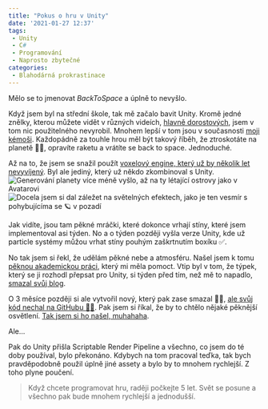 ```yaml
---
title: "Pokus o hru v Unity"
date: '2021-01-27 12:37'
tags:
 - Unity
 - C#
 - Programování
 - Naprosto zbytečné
categories:
 - Blahodárná prokrastinace
---
```


Mělo se to jmenovat _BackToSpace_ a úplně to nevyšlo.
<!-- more -->

Když jsem byl na střední škole, tak mě začalo bavit Unity. Kromě jedné znělky, kterou můžete vidět v různých videích, [hlavně dorostových](https://archiv.dorostmladez.cz/trio-de-blb/videa/), jsem v tom nic použitelného nevyrobil. Mnohem lepší v tom jsou v současnosti [moji kémoši](/docs/mlatice-do-klavesnice/Sdílené.html). Každopádně za touhle hrou měl být takový říběh, že ztroskotáte na planetě 🚀🔥, opravíte raketu a vrátíte se back to space. Jednoduché.

Až na to, že jsem se snažil použít [voxelový engine, který už by několik let nevyvíjený](https://forum.unity.com/threads/cubiquity-a-fast-and-powerful-voxel-plugin-for-unity3d.184599/). Byl ale jediný, který už někdo zkombinoval s Unity.
![Generování planety více méně vyšlo, až na ty létající ostrovy jako v Avatarovi](/images/BackToSpace.jpg)
![Docela jsem si dal záležet na světelných efektech, jako je ten vesmír s pohybujícíma se 🪐 v pozadí](/images/BackToSpace2.jpg)

Jak vidíte, jsou tam pěkné mráčki, které dokonce vrhají stíny, které jsem implementoval asi týden. No a o týden později vyšla verze Unity, kde už particle systémy můžou vrhat stíny pouhým zaškrtnutím boxíku ✅.

No tak jsem si řekl, že udělám pěkné nebe a atmosféru. Našel jsem k tomu [pěknou akademickou práci](https://hal.inria.fr/inria-00288758/en), který mi měla pomoct. Vtip byl v tom, že týpek, který se ji rozhodl přepsat pro Unity, si týden před tím, než mě to napadlo, [smazal svůj blog](https://forum.unity.com/threads/terrible-news-for-unity-community-scrawks-blog-was-deleted.411162/).

O 3 měsíce později si ale vytvořil nový, který pak zase smazal 🤦‍♀️, [ale svůj kód nechal na GitHubu 🙌🎉](https://github.com/Scrawk/Brunetons-Atmospheric-Scatter). 
Pak jsem si říkal, že by to chtělo nějaké pěknější osvětlení. [Tak jsem si ho našel, muhahaha](https://github.com/sonicether/SEGI).

Ale...

Pak do Unity přišla Scriptable Render Pipeline a všechno, co jsem do té doby používal, bylo překonáno. Kdybych na tom pracoval teďka, tak bych pravděpodobně použil úplně jiné assety a bylo by to mnohem rychlejší. Z toho plyne poučení.

> Když chcete programovat hru, raději počkejte 5 let. Svět se posune a všechno pak bude mnohem rychlejší a jednodušší.
